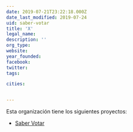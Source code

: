 ```yaml
---
date: 2019-07-21T23:22:18.000Z
date_last_modified: 2019-07-24
uid: saber-votar
title: 'X'
legal_name: 
description: ''
org_type: 
website: 
year_founded: 
facebook: 
twitter: 
tags:

cities: 


---
```


Esta organización tiene los siguientes proyectos:

- [Saber Votar](/proyectos/saber-votar)
